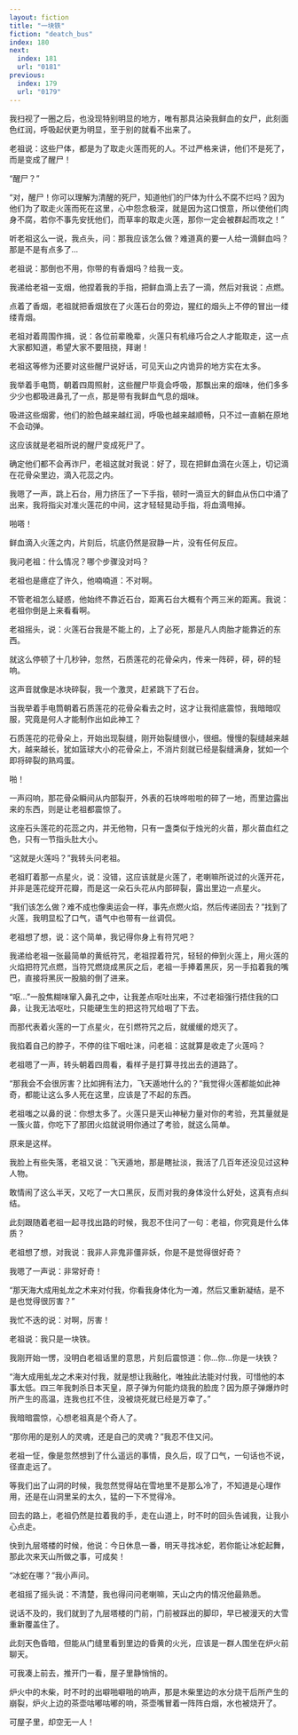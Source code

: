 ```yaml
---
layout: fiction
title: "一块铁"
fiction: "deatch_bus"
index: 180
next:
  index: 181
  url: "0181"
previous:
  index: 179
  url: "0179"
---
```

我扫视了一圈之后，也没现特别明显的地方，唯有那具沾染我鲜血的女尸，此刻面色红润，呼吸起伏更为明显，至于别的就看不出来了。

老祖说：这些尸体，都是为了取走火莲而死的人。不过严格来讲，他们不是死了，而是变成了醒尸！

“醒尸？”

“对，醒尸！你可以理解为清醒的死尸，知道他们的尸体为什么不腐不烂吗？因为他们为了取走火莲而死在这里，心中怨念极深，就是因为这口恨意，所以使他们肉身不腐，若你不事先安抚他们，而草率的取走火莲，那你一定会被群起而攻之！”

听老祖这么一说，我点头，问：那我应该怎么做？难道真的要一人给一滴鲜血吗？那是不是有点多了...

老祖说：那倒也不用，你带的有香烟吗？给我一支。

我递给老祖一支烟，他捏着我的手指，把鲜血滴上去了一滴，然后对我说：点燃。

点着了香烟，老祖就把香烟放在了火莲石台的旁边，猩红的烟头上不停的冒出一缕缕青烟。

老祖对着周围作揖，说：各位前辈晚辈，火莲只有机缘巧合之人才能取走，这一点大家都知道，希望大家不要阻挠，拜谢！

老祖这等修为还要对这些醒尸说好话，可见天山之内诡异的地方实在太多。

我举着手电筒，朝着四周照射，这些醒尸毕竟会呼吸，那飘出来的烟味，他们多多少少也都吸进鼻孔了一点，那是带有我鲜血气息的烟味。

吸进这些烟雾，他们的脸色越来越红润，呼吸也越来越顺畅，只不过一直躺在原地不会动弹。

这应该就是老祖所说的醒尸变成死尸了。

确定他们都不会再诈尸，老祖这就对我说：好了，现在把鲜血滴在火莲上，切记滴在花骨朵里边，滴入花蕊之内。

我嗯了一声，跳上石台，用力挤压了一下手指，顿时一滴豆大的鲜血从伤口中涌了出来，我将指尖对准火莲花的中间，这才轻轻晃动手指，将血滴甩掉。

啪嗒！

鲜血滴入火莲之内，片刻后，坑底仍然是寂静一片，没有任何反应。

我问老祖：什么情况？哪个步骤没对吗？

老祖也是癔症了许久，他喃喃道：不对啊。

不管老祖怎么疑惑，他始终不靠近石台，距离石台大概有个两三米的距离。我说：老祖你倒是上来看看啊。

老祖摇头，说：火莲石台我是不能上的，上了必死，那是凡人肉胎才能靠近的东西。

就这么停顿了十几秒钟，忽然，石质莲花的花骨朵内，传来一阵砰，砰，砰的轻响。

这声音就像是冰块碎裂，我一个激灵，赶紧跳下了石台。

当我举着手电筒朝着石质莲花的花骨朵看去之时，这才让我彻底震惊，我暗暗叹服，究竟是何人才能制作出如此神工？

石质莲花的花骨朵上，开始出现裂缝，刚开始裂缝很小，很细。慢慢的裂缝越来越大，越来越长，犹如篮球大小的花骨朵上，不消片刻就已经是裂缝满身，犹如一个即将碎裂的熟鸡蛋。

啪！

一声闷响，那花骨朵瞬间从内部裂开，外表的石块哗啦啦的碎了一地，而里边露出来的东西，则是让老祖都震惊了。

这座石头莲花的花蕊之内，并无他物，只有一盏类似于烛光的火苗，那火苗血红之色，只有一节指头肚大小。

“这就是火莲吗？”我转头问老祖。

老祖盯着那一点星火，说：没错，这应该就是火莲了，老喇嘛所说过的火莲开花，并非是莲花绽开花瓣，而是这一朵石头花从内部碎裂，露出里边一点星火。

“我们该怎么做？难不成也像奥运会一样，事先点燃火焰，然后传递回去？”找到了火莲，我明显松了口气，语气中也带有一丝调侃。

老祖想了想，说：这个简单，我记得你身上有符咒吧？

我递给老祖一张最简单的黄纸符咒，老祖捏着符咒，轻轻的伸到火莲上，用火莲的火焰把符咒点燃，当符咒燃烧成黑灰之后，老祖一手捧着黑灰，另一手掐着我的嘴巴，直接将黑灰一股脑的倒了进来。

“呕...”一股焦糊味窜入鼻孔之中，让我差点呕吐出来，不过老祖强行捂住我的口鼻，让我无法呕吐，只能硬生生的把这符咒给咽了下去。

而那代表着火莲的一丁点星火，在引燃符咒之后，就缓缓的熄灭了。

我掐着自己的脖子，不停的往下咽吐沫，问老祖：这就算是收走了火莲吗？

老祖嗯了一声，转头朝着四周看，看样子是打算寻找出去的道路了。

“那我会不会很厉害？比如拥有法力，飞天遁地什么的？”我觉得火莲都能如此神奇，都能让这么多人死在这里，应该是了不起的东西。

老祖嗤之以鼻的说：你想太多了。火莲只是天山神秘力量对你的考验，充其量就是一簇火苗，你吃下了那团火焰就说明你通过了考验，就这么简单。

原来是这样。

我脸上有些失落，老祖又说：飞天遁地，那是瞎扯淡，我活了几百年还没见过这种人物。

敢情闹了这么半天，又吃了一大口黑灰，反而对我的身体没什么好处，这真有点纠结。

此刻跟随着老祖一起寻找出路的时候，我忍不住问了一句：老祖，你究竟是什么体质？

老祖想了想，对我说：我非人非鬼非僵非妖，你是不是觉得很好奇？

我嗯了一声说：非常好奇！

“那天海大成用虬龙之术来对付我，你看我身体化为一滩，然后又重新凝结，是不是也觉得很厉害？”

我忙不迭的说：对啊，厉害！

老祖说：我只是一块铁。

我刚开始一愣，没明白老祖话里的意思，片刻后震惊道：你...你...你是一块铁？

“海大成用虬龙之术来对付我，就是想让我融化，唯独此法能对付我，可惜他的本事太低。四三年我刺杀日本天皇，原子弹为何能灼烧我的脸庞？因为原子弹爆炸时所产生的高温，连我也扛不住，没被烧死就已经是万幸了。”

我暗暗震惊，心想老祖真是个奇人了。

“那你用的是别人的灵魂，还是自己的灵魂？”我忍不住又问。

老祖一怔，像是忽然想到了什么遥远的事情，良久后，叹了口气，一句话也不说，径直走远了。

等我们出了山洞的时候，我忽然觉得站在雪地里不是那么冷了，不知道是心理作用，还是在山洞里呆的太久，猛的一下不觉得冷。

回去的路上，老祖仍然是拉着我的手，走在山道上，时不时的回头告诫我，让我小心点走。

快到九层塔楼的时候，他说：今日休息一番，明天寻找冰蛇，若你能让冰蛇起舞，那此次来天山所做之事，可成矣！

“冰蛇在哪？”我小声问。

老祖摇了摇头说：不清楚，我也得问问老喇嘛，天山之内的情况他最熟悉。

说话不及的，我们就到了九层塔楼的门前，门前被踩出的脚印，早已被漫天的大雪重新覆盖住了。

此刻天色昏暗，但能从门缝里看到里边的昏黄的火光，应该是一群人围坐在炉火前聊天。

可我凑上前去，推开门一看，屋子里静悄悄的。

炉火中的木柴，时不时的出噼啪噼啪的响声，那是木柴里边的水分烧干后所产生的崩裂，炉火上边的茶壶咕嘟咕嘟的响，茶壶嘴冒着一阵阵白烟，水也被烧开了。

可屋子里，却空无一人！